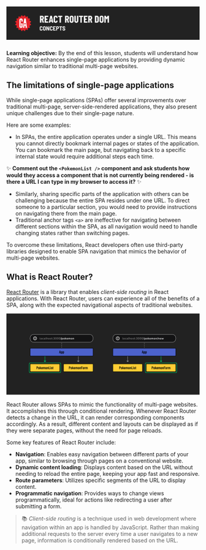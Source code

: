 # ![React Router - Concepts](./assets/hero.png)

**Learning objective:** By the end of this lesson, students will understand how React Router enhances single-page applications by providing dynamic navigation similar to traditional multi-page websites.

## The limitations of single-page applications

While single-page applications (SPAs) offer several improvements over traditional multi-page, server-side-rendered applications, they also present unique challenges due to their single-page nature.

Here are some examples:

- In SPAs, the entire application operates under a single URL. This means you cannot directly bookmark internal pages or states of the application. You can bookmark the main page, but navigating back to a specific internal state would require additional steps each time.

✨ **Comment out the `<PokemonList />` component and ask students how would they access a component that is not currently being rendered - is there a URL I can type in my browser to access it?** ✨

- Similarly, sharing specific parts of the application with others can be challenging because the entire SPA resides under one URL. To direct someone to a particular section, you would need to provide instructions on navigating there from the main page.
- Traditional anchor tags `<a>` are ineffective for navigating between different sections within the SPA, as all navigation would need to handle changing states rather than switching pages.

To overcome these limitations, React developers often use third-party libraries designed to enable SPA navigation that mimics the behavior of multi-page websites.

## What is React Router?

[React Router](https://reactrouter.com/en/main/router-components/browser-router) is a library that enables *client-side routing* in React applications. With React Router, users can experience all of the benefits of a SPA, along with the expected navigational aspects of traditional websites.

![Conditional rendering through the URL](./assets/conditional.png)

React Router allows SPAs to mimic the functionality of multi-page websites. It accomplishes this through conditional rendering. Whenever React Router detects a change in the URL, it can render corresponding components accordingly. As a result, different content and layouts can be displayed as if they were separate pages, without the need for page reloads. 

Some key features of React Router include:

- **Navigation**: Enables easy navigation between different parts of your app, similar to browsing through pages on a conventional website.
- **Dynamic content loading**: Displays content based on the URL without needing to reload the entire page, keeping your app fast and responsive.
- **Route parameters**: Utilizes specific segments of the URL to display content.
- **Programmatic navigation**: Provides ways to change views programmatically, ideal for actions like redirecting a user after submitting a form.

> 📚 *Client-side routing* is a technique used in web development where navigation within an app is handled by JavaScript. Rather than making additional requests to the server every time a user navigates to a new page, information is conditionally rendered based on the URL.